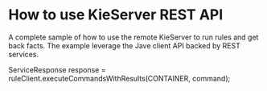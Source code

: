 # How to use KieServer REST API

A complete sample of how to use the remote KieServer to run rules and get back facts.
The example leverage the Jave client API backed by REST services.

  ServiceResponse<ExecutionResults> response = ruleClient.executeCommandsWithResults(CONTAINER, command);
